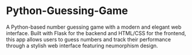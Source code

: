 # Python-Guessing-Game
A Python-based number guessing game with a modern and elegant web interface. Built with Flask for the backend and HTML/CSS for the frontend, this app allows users to guess numbers and track their performance through a stylish web interface featuring neumorphism design.
